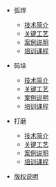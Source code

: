 * 弧焊

  * [技术简介](docs/hh/jsjj.md)
  * [关键工艺](docs/hh/gjgy.md)
  * [案例说明](docs/hh/alsm.md)
  * [培训课程](docs/hh/pxkc.md)

* 码垛

  * [技术简介](docs/md/jsjj.md)
  * [关键工艺](docs/md/gjgy.md)
  * [案例说明](docs/md/alsm.md)
  * [培训课程](docs/md/pxkc.md)

* 打磨

  * [技术简介](docs/dm/jsjj.md)
  * [关键工艺](docs/dm/gjgy.md)
  * [案例说明](docs/dm/alsm.md)
  * [培训课程](docs/dm/pxkc.md)

* [版权说明](license.md)
